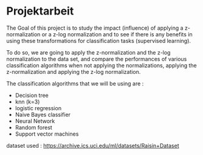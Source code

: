 # Projektarbeit

The Goal of this project is to study the impact (influence) of applying a z-normalization or a z-log normalization and to see if there is any benefits in using these transformations for classification tasks (supervised learning).

To do so, we are going to apply the z-normalization and the z-log normalization to the data set, and compare the performances of various classification algorithms when not applying the normalizations, applying the z-normalization and applying the z-log normalization.

The classification algorithms that we will be using are :

* Decision tree
* knn (k=3)
* logistic regression
* Naive Bayes classifier
* Neural Network
* Random forest
* Support vector machines

dataset used : https://archive.ics.uci.edu/ml/datasets/Raisin+Dataset
